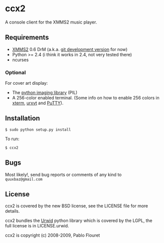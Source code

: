 ccx2
====

A console client for the XMMS2 music player.


Requirements
------------

* [XMMS2][xmms2] 0.6 DrM (a.k.a. [git development version][xmms2git] for now)
* Python >= 2.4 (i think it works in 2.4, not very tested there)
* ncurses

### Optional

For cover art display:

* The [python imaging library][pil] (PIL)
* A 256-color enabled terminal.
  (Some info on how to enable 256 colors in [xterm][xterm], [urxvt][urxvt] and [PuTTY][putty]).


Installation
------------

    $ sudo python setup.py install

To run:

    $ ccx2


Bugs
----
Most likely!, send bug reports or comments of any kind to `quuxbaz@gmail.com`


License
-------
ccx2 is covered by the new BSD license, see the LICENSE file for more details.

ccx2 bundles the [Urwid][urwid] python library which is covered by the LGPL,
the full license is in LICENSE.urwid.

ccx2 is copyright (c) 2008-2009, Pablo Flouret



[xmms2]: http://xmms2.xmms.se
[xmms2git]: http://git.xmms.se/?p=xmms2-devel.git
[urwid]: http://excess.org/urwid/
[urwidhg]: https://excess.org/hg/urwid/

[pil]: http://www.pythonware.com/products/pil/
[xterm]: http://www.frexx.de/xterm-256-notes/
[urxvt]: http://scie.nti.st/2008/10/13/get-rxvt-unicode-with-256-color-support-on-ubunut
[putty]: http://www.emacswiki.org/emacs/PuTTY#toc2

